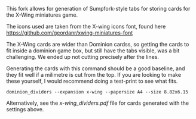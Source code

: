 This fork allows for generation of Sumpfork-style tabs for storing cards for the X-Wing miniatures game.

The icons used are taken from the X-wing icons font, found here https://github.com/geordanr/xwing-miniatures-font

The X-Wing cards are wider than Dominion cardss, so getting the cards to fit inside a dominion game box, but still have the tabs visible, was a bit challenging.
We ended up not cutting precisely after the lines.

Generating the cards with this command should be a good baseline, and they fit well if a milimetre is cut from the top. If you are looking to make these yourself, I would recommend doing a test-print to see what fits.

`dominion_dividers --expansion x-wing --papersize A4 --size 8.82x6.15`

Alternatively, see the _x-wing_dividers.pdf_ file for cards generated with the settings above.
